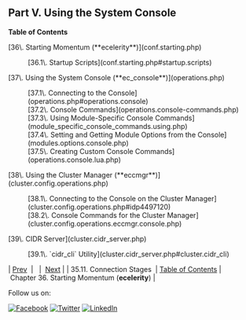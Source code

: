 ## Part V. Using the System Console

**Table of Contents**

<dl class="toc">

<dt>[36\. Starting Momentum (**ecelerity**)](conf.starting.php)</dt>

<dd>

<dl>

<dt>[36.1\. Startup Scripts](conf.starting.php#startup.scripts)</dt>

</dl>

</dd>

<dt>[37\. Using the System Console (**ec_console**)](operations.php)</dt>

<dd>

<dl>

<dt>[37.1\. Connecting to the Console](operations.php#operations.console)</dt>

<dt>[37.2\. Console Commands](operations.console-commands.php)</dt>

<dt>[37.3\. Using Module-Specific Console Commands](module_specific_console_commands.using.php)</dt>

<dt>[37.4\. Setting and Getting Module Options from the Console](modules.options.console.php)</dt>

<dt>[37.5\. Creating Custom Console Commands](operations.console.lua.php)</dt>

</dl>

</dd>

<dt>[38\. Using the Cluster Manager (**eccmgr**)](cluster.config.operations.php)</dt>

<dd>

<dl>

<dt>[38.1\. Connecting to the Console on the Cluster Manager](cluster.config.operations.php#idp4497120)</dt>

<dt>[38.2\. Console Commands for the Cluster Manager](cluster.config.operations.eccmgr.console.php)</dt>

</dl>

</dd>

<dt>[39\. CIDR Server](cluster.cidr_server.php)</dt>

<dd>

<dl>

<dt>[39.1\. `cidr_cli` Utility](cluster.cidr_server.php#cluster.cidr_cli)</dt>

</dl>

</dd>

</dl>

| [Prev](log_formats.connection.stages.php)  |   |  [Next](conf.starting.php) |
| 35.11. Connection Stages  | [Table of Contents](index.php) |  Chapter 36. Starting Momentum (**ecelerity**) |

Follow us on:

[![Facebook](https://support.messagesystems.com/images/icon-facebook.png)](http://www.facebook.com/messagesystems) [![Twitter](https://support.messagesystems.com/images/icon-twitter.png)](http://twitter.com/#!/MessageSystems) [![LinkedIn](https://support.messagesystems.com/images/icon-linkedin.png)](http://www.linkedin.com/company/message-systems)